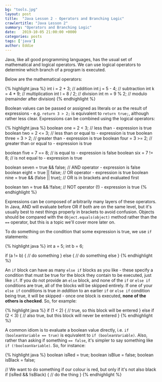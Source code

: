 ```yaml
---
bg: "tools.jpg"
layout: post
title:  "Java Lesson 2 - Operators and Branching Logic"
crawlertitle: "Java Lesson 2"
summary: "Operators and Branching Logic"
date:   2019-10-05 21:00:00 +0000
categories: posts
tags: ['java']
author: Eddie
---
```


Java, like all good programming languages, has the usual set of mathematical and logical operators. We can use logical operators to determine which branch of a program is executed.

Below are the mathematical operators:

{% highlight java %}
int i = 2 + 3;          // addition
int j = 5 - 4;          // subtraction
int k = 4 * 9;          // multiplication
int l = 8 / 2;          // division
int m = 9 % 2;          // modulo (remainder after division)
{% endhighlight %}

Boolean values can be passed or assigned as literals or as the result of expressions - e.g. `return 3 > 2;` is equivalent to `return true;`, although rather less clear. Expressions can be combined using the logical operators:

{% highlight java %}
boolean one = 2 < 3;                      // less than - expression is true
boolean two = 2 <= 3;                     // less than or equal to - expression is true
boolean three = 3 > 2;                    // greater than - expression is true
boolean four = 3 >= 2;                    // greater than or equal to - expression is true

boolean five = 7 == 8;                    // is equal to - expression is false
boolean six = 7 != 8;                     // is not equal to - expression is true

boolean seven = true && false;            // AND operator - expression is false
boolean eight = true || false;            // OR operator - expression is true
boolean nine = true && (false || true);   // OR is in brackets and evaluated first

boolean ten = true && !false;             // NOT operator (!) - expression is true
{% endhighlight %}

Expressions can be composed of arbitrarily many layers of these operators. In Java, AND will evaluate before OR if both are on the same level, but it's usually best to nest things properly in brackets to avoid confusion. Objects should be compared with the `Object.equals(object)` method rather than the `==` operator, but this is a topic we'll cover more later on.

To do something on the condition that some expression is true, we use `if` statements:

{% highlight java %}
int a = 5;
int b = 6;

if (a != b) {
    // do something
} else {
    // do something else
}
{% endhighlight %}

An `if` block can have as many `else if` blocks as you like - these specify a condition that must be true for the block they contain to be executed, just like `if`. If you do not provide an `else` block, and none of the `if` or `else if` conditions are true, all of the blocks will be skipped entirely. If one of your `else if` conditions is true _in addition_ to an earlier `if` or `else if` condition being true, it will be skipped - once one block is executed, **none of the others is checked**. So, for example:

{% highlight java %}
if (1 < 2) {
    // true, so this block will be entered
} else if (2 < 3) {
    // also true, but this block will never be entered
}
{% endhighlight %}

A common idiom is to evaluate a boolean value directly, i.e. `if (booleanVariable == true)` is equivalent to `if (booleanVariable)`. Also, rather than asking if something `== false`, it's simpler to say something like `if (!booleanVariable)`. So, for instance:

{% highlight java %}
boolean isRed = true;
boolean isBlue = false;
boolean isBlack = false;

// We want to do something if our colour is red, but only if it's not also black
if (isRed && !isBlack) {
    // do the thing
}
{% endhighlight %}
